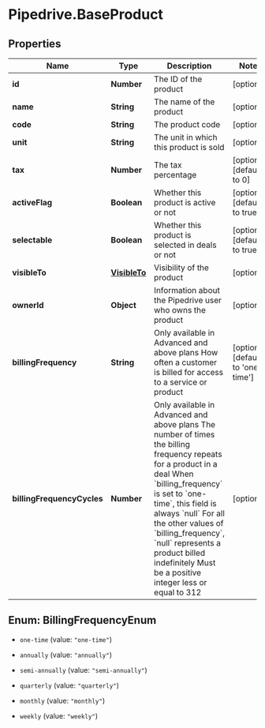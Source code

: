# Pipedrive.BaseProduct

## Properties

Name | Type | Description | Notes
------------ | ------------- | ------------- | -------------
**id** | **Number** | The ID of the product | [optional] 
**name** | **String** | The name of the product | [optional] 
**code** | **String** | The product code | [optional] 
**unit** | **String** | The unit in which this product is sold | [optional] 
**tax** | **Number** | The tax percentage | [optional] [default to 0]
**activeFlag** | **Boolean** | Whether this product is active or not | [optional] [default to true]
**selectable** | **Boolean** | Whether this product is selected in deals or not | [optional] [default to true]
**visibleTo** | [**VisibleTo**](VisibleTo.md) | Visibility of the product | [optional] 
**ownerId** | **Object** | Information about the Pipedrive user who owns the product | [optional] 
**billingFrequency** | **String** | Only available in Advanced and above plans  How often a customer is billed for access to a service or product  | [optional] [default to &#39;one-time&#39;]
**billingFrequencyCycles** | **Number** | Only available in Advanced and above plans  The number of times the billing frequency repeats for a product in a deal  When &#x60;billing_frequency&#x60; is set to &#x60;one-time&#x60;, this field is always &#x60;null&#x60;  For all the other values of &#x60;billing_frequency&#x60;, &#x60;null&#x60; represents a product billed indefinitely  Must be a positive integer less or equal to 312  | [optional] 



## Enum: BillingFrequencyEnum


* `one-time` (value: `"one-time"`)

* `annually` (value: `"annually"`)

* `semi-annually` (value: `"semi-annually"`)

* `quarterly` (value: `"quarterly"`)

* `monthly` (value: `"monthly"`)

* `weekly` (value: `"weekly"`)




